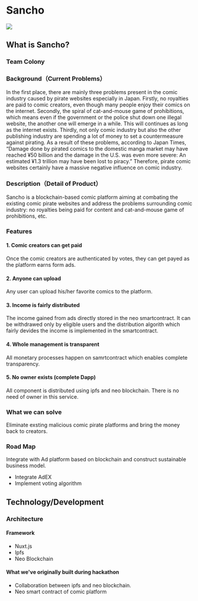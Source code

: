 # Sancho

![](https://user-images.githubusercontent.com/32608705/44624670-20951b80-a92f-11e8-8604-fd842b82ba95.png)

## What is Sancho?
### Team Colony

### Background（Current Problems）
  In the first place, there are mainly three problems present in the comic industry caused by pirate websites especially in Japan. 
  Firstly, no royalties are paid to comic creators, even though many people enjoy their comics on the internet. 
  Secondly, the spiral of cat-and-mouse game of prohibitions, which means even if the government or the police shut down one illegal website, the another one will emerge in a while. This will continues as long as the internet exists.
  Thirdly, not only comic industry but also the other publishing industry are spending a lot of money to set a countermeasure against pirating. 
  As a result of these problems, according to Japan Times, “Damage done by pirated comics to the domestic manga market may have reached ¥50 billion and the damage in the U.S. was even more severe: An estimated ¥1.3 trillion may have been lost to piracy.”
  Therefore, pirate comic websites certainly have a massive negative influence on comic industry.

### Description（Detail of Product）
Sancho is a blockchain-based comic platform aiming at combating the existing comic pirate websites and address the problems surrounding comic industry: no royalties being paid for content and cat-and-mouse game of prohibitions, etc. 

### Features

#### 1. Comic creators can get paid
Once the comic creators are authenticated by votes, they can get payed as the platform earns form ads.

#### 2. Anyone can upload
Any user can upload his/her favorite comics to the platform.

#### 3. Income is fairly distributed
The income gained from ads directly stored in the neo smartcontract. It can be withdrawed only by eligible users and the distribution algorith which fairly devides the income is implemented in the smartcontract. 

#### 4. Whole management is transparent
All monetary processes happen on samrtcontract which enables complete transparency.

#### 5. No owner exists (complete Dapp)
All component is distributed using ipfs and neo blockchain. There is no need of owner in this service.

### What we can solve
Eliminate exsting malicious comic pirate platforms and bring the money back to creators. 

### Road Map
Integrate with Ad platform based on blockchain and construct sustainable business model.
* Integrate AdEX
* Implement voting algorithm

## Technology/Development
### Architecture
#### Framework
* Nuxt.js
* Ipfs
* Neo Blockchain

#### What we've originally built during hackathon
* Collaboration between ipfs and neo blockchain.
* Neo smart contract of comic platform

